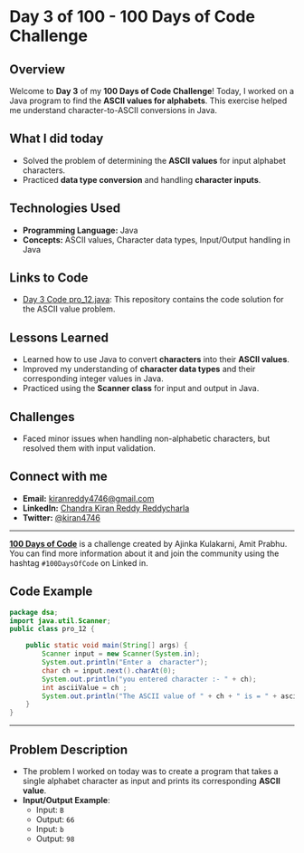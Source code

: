 # Day 3 of 100 - 100 Days of Code Challenge

## Overview
Welcome to **Day 3** of my **100 Days of Code Challenge**! Today, I worked on a Java program to find the **ASCII values for alphabets**. This exercise helped me understand character-to-ASCII conversions in Java.

## What I did today
- Solved the problem of determining the **ASCII values** for input alphabet characters.
- Practiced **data type conversion** and handling **character inputs**.

## Technologies Used
- **Programming Language:** Java
- **Concepts:** ASCII values, Character data types, Input/Output handling in Java

## Links to Code
- [Day 3 Code pro_12.java](#https://github.com/kiranreddy4433E/day3/blob/main/pro_12.java): This repository contains the code solution for the ASCII value problem.

## Lessons Learned
- Learned how to use Java to convert **characters** into their **ASCII values**.
- Improved my understanding of **character data types** and their corresponding integer values in Java.
- Practiced using the **Scanner class** for input and output in Java.

## Challenges
- Faced minor issues when handling non-alphabetic characters, but resolved them with input validation.

## Connect with me
- **Email:** [kiranreddy4746@gmail.com](mailto:kiranreddy4746@gmail.com)
- **LinkedIn:** [Chandra Kiran Reddy Reddycharla](https://www.linkedin.com/in/chandra-kiran-reddy-reddycharla-a9a746230/)
- **Twitter:** [@kiran4746](https://twitter.com/kiran4746)

---


**[100 Days of Code](https://www.100daysofcode.com/)** is a challenge created by Ajinka Kulakarni, Amit Prabhu. You can find more information about it and join the community using the hashtag `#100DaysOfCode` on Linked in.

## Code Example

```java
package dsa;
import java.util.Scanner;
public class pro_12 {

	public static void main(String[] args) {
		Scanner input = new Scanner(System.in);
		System.out.println("Enter a  character");
		char ch = input.next().charAt(0);
		System.out.println("you entered character :- " + ch);
		int asciiValue = ch ;
		System.out.println("The ASCII value of " + ch + " is = " + asciiValue);		
	}
}


```
----

## Problem Description
- The problem I worked on today was to create a program that takes a single alphabet character as input and prints its corresponding **ASCII value**.
- **Input/Output Example**:
  - Input: `B`
  - Output: `66`
  - Input: `b`
  - Output: `98`
